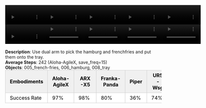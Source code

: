 <!DOCTYPE html>
<html lang="en">
<body>
    <div style="display: flex;">
        <video src="./task_video_clean/place_burger_fries/aloha-agilex_head.mp4" controls loop muted autoplay style="width: 25%;"></video>
        <video src="./task_video_clean/place_burger_fries/franka-panda_head.mp4" controls loop muted autoplay style="width: 25%;"></video>
        <video src="./task_video_clean/place_burger_fries/ARX-X5_head.mp4" controls loop muted autoplay style="width: 25%;"></video>
        <video src="./task_video_clean/place_burger_fries/piper_head.mp4" controls loop muted autoplay style="width: 25%;"></video>
        <video src="./task_video_clean/place_burger_fries/ur5-wsg_head.mp4" controls loop muted autoplay style="width: 25%;"></video>
    </div>
    <div style="display: flex;">
        <video src="./task_video_clean/place_burger_fries/aloha-agilex_world.mp4" controls loop muted autoplay style="width: 25%;"></video>
        <video src="./task_video_clean/place_burger_fries/franka-panda_world.mp4" controls loop muted autoplay style="width: 25%;"></video>
        <video src="./task_video_clean/place_burger_fries/ARX-X5_world.mp4" controls loop muted autoplay style="width: 25%;"></video>
        <video src="./task_video_clean/place_burger_fries/piper_world.mp4" controls loop muted autoplay style="width: 25%;"></video>
        <video src="./task_video_clean/place_burger_fries/ur5-wsg_world.mp4" controls loop muted autoplay style="width: 25%;"></video>
    </div>
    <br><b>Description</b>: Use dual arm to pick the hamburg and frenchfries and put them onto the tray.<br>
    <b>Average Steps</b>: 242 (Aloha-AgileX, save_freq=15)<br>
    <b>Objects</b>: 005_french-fries, 006_hamburg, 008_tray<br>
    <table style="margin:0 auto;border-collapse:collapse;width:auto;min-width:180px;background-color:white;">
        <thead>
            <tr style="background:#f0f0f0;">
                <th style="border:1px solid #ccc;padding:6px 14px;color:black;">Embodiments</th>
                <th style="border:1px solid #ccc;padding:6px 14px;color:black;">Aloha-AgileX</th>
                <th style="border:1px solid #ccc;padding:6px 14px;color:black;">ARX-X5</th>
                <th style="border:1px solid #ccc;padding:6px 14px;color:black;">Franka-Panda</th>
                <th style="border:1px solid #ccc;padding:6px 14px;color:black;">Piper</th>
                <th style="border:1px solid #ccc;padding:6px 14px;color:black;">UR5-Wsg</th>
            </tr>
        </thead>
        <tbody>
            <tr style="background:white;">
                <td style="border:1px solid #ccc;padding:6px 14px;color:black;">Success Rate</td>
                <td style="border:1px solid #ccc;padding:6px 14px;color:black;">97%</td>
                <td style="border:1px solid #ccc;padding:6px 14px;color:black;">98%</td>
                <td style="border:1px solid #ccc;padding:6px 14px;color:black;">80%</td>
                <td style="border:1px solid #ccc;padding:6px 14px;color:black;">36%</td>
                <td style="border:1px solid #ccc;padding:6px 14px;color:black;">74%</td>
            </tr>
        </tbody>
    </table>
</body>
</html>
